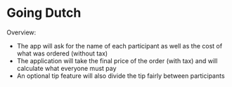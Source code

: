 # Going Dutch 
Overview:
* The app will ask for the name of each participant as well as the cost of what was ordered (without tax)
* The application will take the final price of the order (with tax) and will calculate what everyone must pay
* An optional tip feature will also divide the tip fairly between participants

